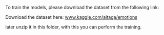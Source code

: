To train the models, please download the dataset from the following link:

Download the dataset here:
www.kaggle.com/altaga/emotions

later unzip it in this folder, with this you can perform the training.